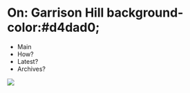 <!DOCTYPE html>
<h1>
On: Garrison Hill
  background-color:#d4dad0; 
</h1>


<ul>
  <li>Main</li>
  <li>How?
  <li>Latest?</li>
  <li>Archives?</li>
</ul>

<img src= "https://github.com/user-attachments/assets/09ba187c-cfef-4bf2-828b-87837a3d4d69">
